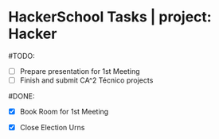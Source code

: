 # HackerSchool Tasks | project: Hacker

#TODO:

- [ ] Prepare presentation for 1st Meeting
- [ ] Finish and submit CA^2 Técnico projects
 
#DONE:

- [X]  Book Room for 1st Meeting
- [X] Close Election Urns

